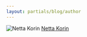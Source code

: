 ```yaml
---
layout: partials/blog/author
---
```


![Netta Korin](//assets/img/team/members/HexaFoundation.jpg)
[Netta Korin]( "link")
